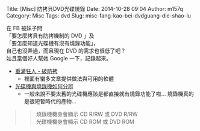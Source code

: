 Title: [Misc] 防拷貝DVD光碟燒錄
Date: 2014-10-28 09:04
Author: m157q
Category: Misc
Tags: dvd
Slug: misc-fang-kao-bei-dvdguang-die-shao-lu

在 FB 被妹子問  
「要怎麼拷貝有防拷機制的 DVD 」及  
「要怎麼知道光碟機有沒有燒錄功能」，  
自己也沒弄過，而且現在 DVD 的需求也很低了吧？  
姑且當個好人幫她 Google 一下，記錄起來。  
  
<!--more-->  
  
+ [重灌狂人 - 破防拷](http://briian.com/tag/%E7%A0%B4%E9%98%B2%E6%8B%B7)  
    + 裡面有蠻多文章提供做法與可用的軟體  
+ [光碟機與燒錄機如何分辨](https://tw.knowledge.yahoo.com/question/question?qid=1012012901953)  
    + 一般來說不要太舊的光碟機應該是都直接就有燒錄功能了啦... 燒錄機真的是很短暫時代的產物...  
  
>> 燒錄機機身會顯示 CD R/RW 或 DVD R/RW  
>> 光碟機機身會顯示 CD ROM 或 DVD ROM   
